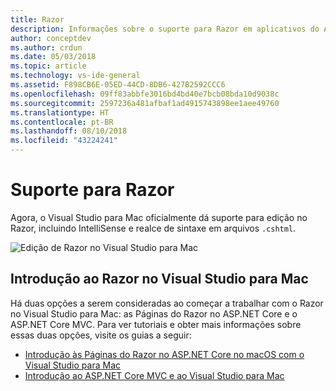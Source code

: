 ```yaml
---
title: Razor
description: Informações sobre o suporte para Razor em aplicativos do ASP.NET Core no Visual Studio para Mac
author: conceptdev
ms.author: crdun
ms.date: 05/03/2018
ms.topic: article
ms.technology: vs-ide-general
ms.assetid: F898CB6E-05ED-44CD-8DB6-427B2592CCC6
ms.openlocfilehash: 09ff83abbfe3016bd4bd40e7bcb08bda10d9038c
ms.sourcegitcommit: 2597236a481afbaf1ad4915743898ee1aee49760
ms.translationtype: HT
ms.contentlocale: pt-BR
ms.lasthandoff: 08/10/2018
ms.locfileid: "43224241"
---
```

# <a name="razor-support"></a>Suporte para Razor

Agora, o Visual Studio para Mac oficialmente dá suporte para edição no Razor, incluindo IntelliSense e realce de sintaxe em arquivos `.cshtml`.

![Edição de Razor no Visual Studio para Mac](media/razor-image1.png)

## <a name="getting-started-with-razor-in-visual-studio-for-mac"></a>Introdução ao Razor no Visual Studio para Mac

Há duas opções a serem consideradas ao começar a trabalhar com o Razor no Visual Studio para Mac: as Páginas do Razor no ASP.NET Core e o ASP.NET Core MVC. Para ver tutoriais e obter mais informações sobre essas duas opções, visite os guias a seguir:

- [Introdução às Páginas do Razor no ASP.NET Core no macOS com o Visual Studio para Mac](https://docs.microsoft.com/aspnet/core/tutorials/razor-pages-mac/razor-pages-start?view=aspnetcore-2.1)
- [Introdução ao ASP.NET Core MVC e ao Visual Studio para Mac](https://docs.microsoft.com/aspnet/core/tutorials/first-mvc-app-mac/start-mvc?view=aspnetcore-2.1)

